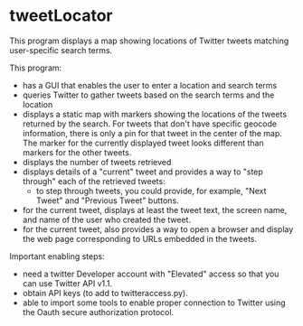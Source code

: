 # tweetLocator
This program displays a map showing locations of Twitter tweets matching user-specific search terms.

This program:
  - has a GUI that enables the user to enter a location and search terms
  - queries Twitter to gather tweets based on the search terms and the location
  - displays a static map with markers showing the locations of the tweets returned by the search. For tweets that don't have specific geocode information, there is only a pin for that tweet in the center of the map. The marker for the currently displayed tweet looks different than markers for the other tweets.
  - displays the number of tweets retrieved
  - displays details of a "current" tweet and provides a way to "step through" each of the retrieved tweets:
      - to step through tweets, you could provide, for example, "Next Tweet" and "Previous Tweet" buttons.
  - for the current tweet, displays at least the tweet text, the screen name, and name of the user who created the tweet.
  - for the current tweet, also provides a way to open a browser and display the web page corresponding to URLs embedded in the tweets.


Important enabling steps:

  - need a twitter Developer account with "Elevated" access so that you can use Twitter API v1.1.
  - obtain API keys (to add to twitteraccess.py).
  - able to import some tools to enable proper connection to Twitter using the Oauth secure authorization protocol.

